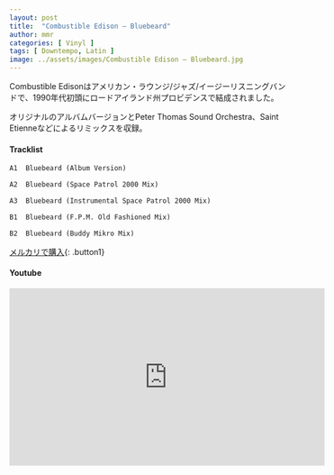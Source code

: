 ```yaml
---
layout: post
title:  "Combustible Edison – Bluebeard"
author: mmr
categories: [ Vinyl ]
tags: [ Downtempo, Latin ]
image: ../assets/images/Combustible Edison – Bluebeard.jpg
---
```


Combustible Edisonはアメリカン・ラウンジ/ジャズ/イージーリスニングバンドで、1990年代初頭にロードアイランド州プロビデンスで結成されました。

オリジナルのアルバムバージョンとPeter Thomas Sound Orchestra、Saint Etienneなどによるリミックスを収録。

#### Tracklist
```md
A1  Bluebeard (Album Version)

A2  Bluebeard (Space Patrol 2000 Mix)

A3  Bluebeard (Instrumental Space Patrol 2000 Mix)

B1  Bluebeard (F.P.M. Old Fashioned Mix)

B2  Bluebeard (Buddy Mikro Mix)
```

[メルカリで購入](https://jp.mercari.com/item/m92789980685?afid=6142608987){: .button1}

#### Youtube
<iframe width="560" height="315" src="https://www.youtube.com/embed/h4Pbk2IbUqc?si=IH73kibsXEMVhQ0B" title="YouTube video player" frameborder="0" allow="accelerometer; autoplay; clipboard-write; encrypted-media; gyroscope; picture-in-picture; web-share" referrerpolicy="strict-origin-when-cross-origin" allowfullscreen></iframe>
